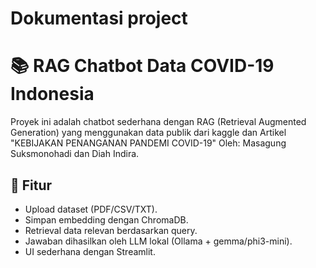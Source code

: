 # Dokumentasi project

# 📚 RAG Chatbot Data COVID-19 Indonesia

Proyek ini adalah chatbot sederhana dengan RAG (Retrieval Augmented Generation) 
yang menggunakan data publik dari kaggle dan Artikel "KEBIJAKAN PENANGANAN PANDEMI COVID-19"
Oleh: Masagung Suksmonohadi dan Diah Indira.

## 🚀 Fitur
- Upload dataset (PDF/CSV/TXT).
- Simpan embedding dengan ChromaDB.
- Retrieval data relevan berdasarkan query.
- Jawaban dihasilkan oleh LLM lokal (Ollama + gemma/phi3-mini).
- UI sederhana dengan Streamlit.


